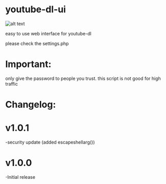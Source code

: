 # youtube-dl-ui
![alt text](https://rafgamer.pw/img/h8Ivj.png)

easy to use web interface for youtube-dl

please check the settings.php


Important:
===============
only give the password to people you trust.
this script is not good for high traffic


Changelog:
===============

v1.0.1
===============
-security update (added escapeshellarg())

v1.0.0
===============
-Initial release
